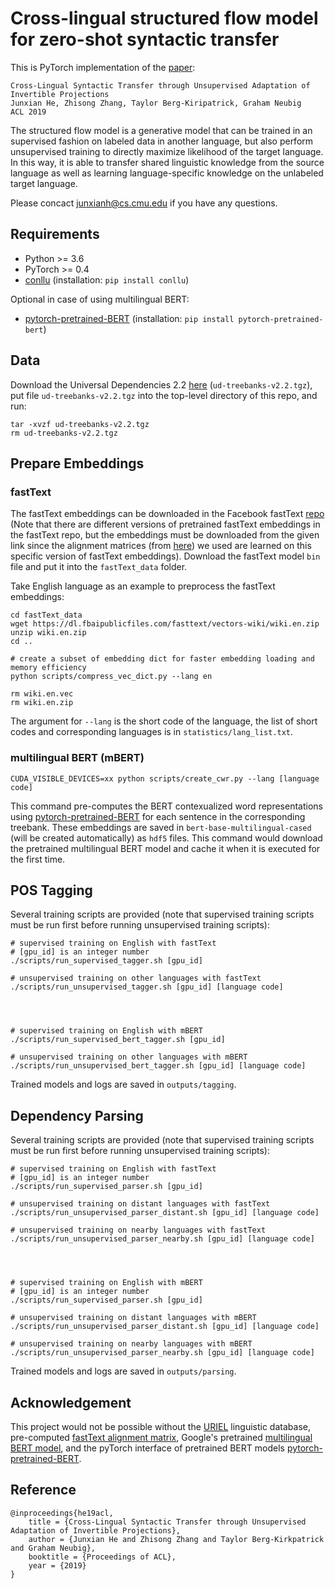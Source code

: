 # Cross-lingual structured flow model for zero-shot syntactic transfer 

This is PyTorch implementation of the [paper](https://arxiv.org/abs/1906.02656):
```
Cross-Lingual Syntactic Transfer through Unsupervised Adaptation of Invertible Projections
Junxian He, Zhisong Zhang, Taylor Berg-Kiripatrick, Graham Neubig
ACL 2019
```

The structured flow model is a generative model that can be trained in an supervised fashion on labeled data in another language, but also perform unsupervised training to directly maximize likelihood of the target language. In this way, it is able to transfer shared linguistic knowledge from the source language as well as learning language-specific knowledge on the unlabeled target language.

Please concact junxianh@cs.cmu.edu if you have any questions.

## Requirements

- Python >= 3.6
- PyTorch >= 0.4
- [conllu](https://github.com/EmilStenstrom/conllu) (installation: `pip install conllu`)

Optional in case of using multilingual BERT:
- [pytorch-pretrained-BERT](https://github.com/huggingface/pytorch-pretrained-BERT) (installation: `pip install pytorch-pretrained-bert`)

## Data
Download the Universal Dependencies 2.2 [here](https://lindat.mff.cuni.cz/repository/xmlui/handle/11234/1-2837) (`ud-treebanks-v2.2.tgz`), put file `ud-treebanks-v2.2.tgz` into the top-level directory of this repo, and run:
```
tar -xvzf ud-treebanks-v2.2.tgz
rm ud-treebanks-v2.2.tgz
```

## Prepare Embeddings
### fastText
The fastText embeddings can be downloaded in the Facebook fastText [repo](https://github.com/facebookresearch/fastText/blob/master/docs/pretrained-vectors.md) (Note that there are different versions of pretrained fastText embeddings in the fastText repo, but the embeddings must be downloaded from the given link since the alignment matrices (from [here](https://github.com/Babylonpartners/fastText_multilingual)) we used are learned on this specific version of fastText embeddings). Download the fastText model `bin` file and put it into the `fastText_data` folder.

Take English language as an example to preprocess the fastText embeddings:
```
cd fastText_data
wget https://dl.fbaipublicfiles.com/fasttext/vectors-wiki/wiki.en.zip
unzip wiki.en.zip
cd ..

# create a subset of embedding dict for faster embedding loading and memory efficiency
python scripts/compress_vec_dict.py --lang en

rm wiki.en.vec
rm wiki.en.zip
```

The argument for `--lang` is the short code of the language, the list of short codes and corresponding languages is in `statistics/lang_list.txt`.

### multilingual BERT (mBERT)
```
CUDA_VISIBLE_DEVICES=xx python scripts/create_cwr.py --lang [language code]
```
This command pre-computes the BERT contexualized word representations using [pytorch-pretrained-BERT](https://github.com/huggingface/pytorch-pretrained-BERT) for each sentence in the corresponding treebank. These embeddings are saved in `bert-base-multilingual-cased` (will be created automatically) as `hdf5` files. This command would download the pretrained multilingual BERT model and cache it when it is executed for the first time. 

## POS Tagging
Several training scripts are provided (note that supervised training scripts must be run first before running unsupervised training scripts):
```
# supervised training on English with fastText
# [gpu_id] is an integer number
./scripts/run_supervised_tagger.sh [gpu_id]

# unsupervised training on other languages with fastText
./scripts/run_unsupervised_tagger.sh [gpu_id] [language code]




# supervised training on English with mBERT
./scripts/run_supervised_bert_tagger.sh [gpu_id]

# unsupervised training on other languages with mBERT
./scripts/run_unsupervised_bert_tagger.sh [gpu_id] [language code]
``` 
Trained models and logs are saved in `outputs/tagging`. 

## Dependency Parsing
Several training scripts are provided (note that supervised training scripts must be run first before running unsupervised training scripts):
```
# supervised training on English with fastText
# [gpu_id] is an integer number
./scripts/run_supervised_parser.sh [gpu_id]

# unsupervised training on distant languages with fastText
./scripts/run_unsupervised_parser_distant.sh [gpu_id] [language code]

# unsupervised training on nearby languages with fastText
./scripts/run_unsupervised_parser_nearby.sh [gpu_id] [language code]




# supervised training on English with mBERT
# [gpu_id] is an integer number
./scripts/run_supervised_parser.sh [gpu_id]

# unsupervised training on distant languages with mBERT
./scripts/run_unsupervised_parser_distant.sh [gpu_id] [language code]

# unsupervised training on nearby languages with mBERT
./scripts/run_unsupervised_parser_nearby.sh [gpu_id] [language code]
```
Trained models and logs are saved in `outputs/parsing`.

## Acknowledgement
This project would not be possible without the [URIEL](http://www.cs.cmu.edu/~dmortens/uriel.html) linguistic database, pre-computed [fastText alignment matrix](https://github.com/Babylonpartners/fastText_multilingual), Google's pretrained [multilingual BERT model](https://github.com/google-research/bert), and the pyTorch interface of pretrained BERT models [pytorch-pretrained-BERT](https://github.com/huggingface/pytorch-pretrained-BERT).

## Reference
```
@inproceedings{he19acl,
    title = {Cross-Lingual Syntactic Transfer through Unsupervised Adaptation of Invertible Projections},
    author = {Junxian He and Zhisong Zhang and Taylor Berg-Kirkpatrick and Graham Neubig},
    booktitle = {Proceedings of ACL},
    year = {2019}
}

```

